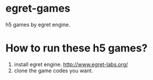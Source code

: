 # egret-games
h5 games by egret engine.


# How to run these h5 games?
1. install egret engine.
	http://www.egret-labs.org/
2. clone the game codes you want.